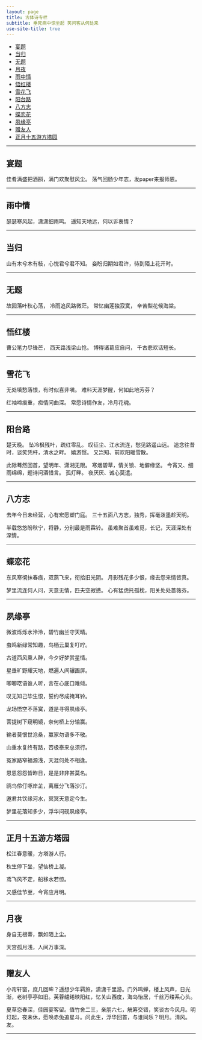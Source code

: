 ```yaml
---
layout: page
title: 古体诗专栏
subtitle: 垂死病中惊坐起 笑问客从何处来
use-site-title: true
---
```


- [宴题](#宴题)
- [当归](#当归)
- [无题](#无题)
- [月夜](#月夜)
- [雨中情](#雨中情)
- [悟红楼](#悟红楼)
- [雪花飞](#雪花飞)
- [阳台路](#阳台路)
- [八方志](#八方志)
- [蝶恋花](#蝶恋花)
- [夙缘亭](#夙缘亭)
- [赠友人](#赠友人)
- [正月十五游方塔园](#正月十五游方塔园)

------------------

## 宴题

佳肴满盛把酒斟，满门欢聚慰风尘。
荡气回肠少年志，发paper来报师恩。

-------------------


## 雨中情

瑟瑟寒风起，潇潇细雨鸣。
遥知天地远，何以诉衷情？

-------------------


## 当归

山有木兮木有枝，心悦君兮君不知。
妾盼归期如君许，待到陌上花开时。

-------------------


## 无题


故园落叶秋心荡，
冷雨追风路微茫。
常忆幽莲独寂寞，
辛苦梨花候海棠。

-------------------



## 悟红楼

曹公笔力尽锋芒，
西天路浅梁山怆。
博得诸葛应自问，
千古悲欢话短长。

-------------------

## 雪花飞

无处填愁落恨，有时似喜非嗔。
难料天涯梦醒，何如此地芳芬？

红袖啼痕重，痴情问曲深。
常愿诗情作友，冷月花魂。

-------------------

## 阳台路

楚天晚。
坠冷枫残叶，疏红零乱。
叹征尘、江水流连，愁见路遥山远。
追念往昔时，谈笑凭杆，清水之畔。
嬉游惯。
又岂知、前欢阳暖雪散。

此际蓦然回首，望明年、潇湘无限。
寒烟碧草，情关锁、地僻缘坚。
今宵又、细雨绵绵，题诗问酒惜言。
孤灯畔。
夜厌厌、诚心莫遣。

-------------------

## 八方志

去年今日未经营，心有宏愿塑门庭。
三十五面八方志，独秀，挥毫泼墨趁天明。

半载悠悠盼秋宁，将静，分别最是雨霖铃。
虽难聚首虽难觅，长记，天涯深处有深情。

-------------------

## 蝶恋花

东风寒彻抹春痕，双燕飞来，衔拾旧光阴。
月影残花多少恨，缘去怨来情皆真。

梦里流连何人问，天意无情，匹夫空寂懑。
心有猛虎托孤枕，阳关处处蔷薇芬。

-------------------

## 夙缘亭

微波烁烁水泠泠，碧竹幽兰守天晴。

虫鸣新绿常知趣，鸟栖云巢复叮咛。

古道西风熏人醉，今夕好梦赏星情。

星垂旷野耀天地，燃遍人间辗画屏。

唧唧呓语谁人听，言在心底口难倾。

叹无知己毕生恨，誓约尽成掩耳铃。

龙场悟空不落寞，道是寻得夙缘亭。

菩提树下窥明镜，奈何桥上分输赢。

输者莫恨世沧桑，赢家勿语多不敬。

山重水复终有路，否极泰来总须行。

冤家路窄福源浅，天涯何处不相逢。

恩恩怨怨皆昨日，是是非非甚莫名。

鸥鸟伶仃啄岸芷，离雁分飞落沙汀。

邀君共饮缘河水，冥冥天意定今生。

梦里花落知多少，浮华问砚夙缘亭。

-------------------

## 正月十五游方塔园

松江春意暖，方塔游人行。

秋生停下坐，望仙桥上凝。

鸢飞风不定，船移水若惊。

又感佳节至，今宵应月明。

-------------------

## 月夜

身自无根蒂，飘如陌上尘。

天宫孤月浅，人间万事深。

-------------------

## 赠友人

小帘轩窗，庶几回眸？遥想少年羁旅，潇潇千里游。门外鸣蝉，楼上风声，日光渐，老树亭亭如旧。芙蓉缱绻映阳红，忆关山西度，海岛怡居，千丝万缕系心头。

夏草恋春深，佳园宴客留。值竹舍二三，亲朋六七，觥筹交错，笑谈古今风月。明灯起，夜未休，愿唤赤兔追星斗。问此生，浮华回首，与谁同乐？明月。清风。友。

-------------------
